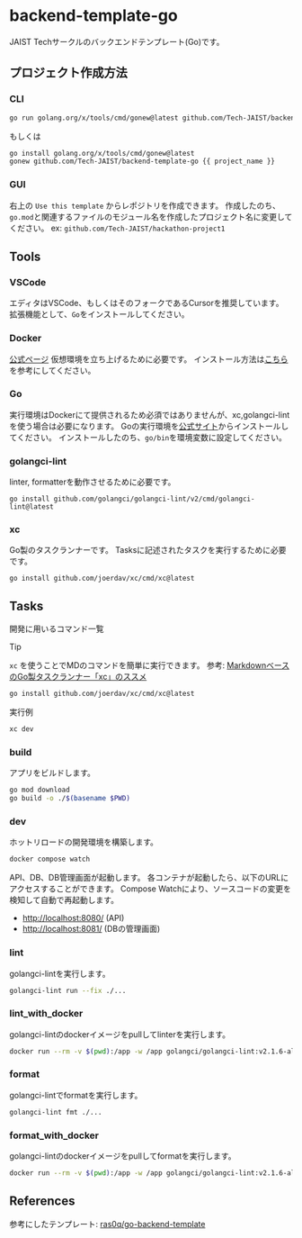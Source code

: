 # backend-template-go
JAIST Techサークルのバックエンドテンプレート(Go)です。

## プロジェクト作成方法
### CLI
```sh
go run golang.org/x/tools/cmd/gonew@latest github.com/Tech-JAIST/backend-template-go {{ project_name }}
```
もしくは
```sh
go install golang.org/x/tools/cmd/gonew@latest
gonew github.com/Tech-JAIST/backend-template-go {{ project_name }}
```

### GUI
右上の `Use this template` からレポジトリを作成できます。
作成したのち、`go.mod`と関連するファイルのモジュール名を作成したプロジェクト名に変更してください。
ex: `github.com/Tech-JAIST/hackathon-project1`

## Tools
### VSCode
エディタはVSCode、もしくはそのフォークであるCursorを推奨しています。
拡張機能として、`Go`をインストールしてください。

### Docker
[公式ページ](https://www.docker.com/)
仮想環境を立ち上げるために必要です。
インストール方法は[こちら](docs/docker.md)を参考にしてください。

### Go
実行環境はDockerにて提供されるため必須ではありませんが、xc,golangci-lintを使う場合は必要になります。
Goの実行環境を[公式サイト](https://go.dev/doc/install)からインストールしてください。
インストールしたのち、`go/bin`を環境変数に設定してください。

### golangci-lint
linter, formatterを動作させるために必要です。
```
go install github.com/golangci/golangci-lint/v2/cmd/golangci-lint@latest
```

### xc
Go製のタスクランナーです。
Tasksに記述されたタスクを実行するために必要です。
```
go install github.com/joerdav/xc/cmd/xc@latest
```

## Tasks

開発に用いるコマンド一覧

> [!TIP]
> `xc` を使うことでMDのコマンドを簡単に実行できます。
> 参考: [MarkdownベースのGo製タスクランナー「xc」のススメ](https://zenn.dev/trap/articles/af32614c07214d)
>
> ```sh
> go install github.com/joerdav/xc/cmd/xc@latest
> ```
>
> 実行例
> ```sh
> xc dev
> ```

### build

アプリをビルドします。

```sh
go mod download
go build -o ./$(basename $PWD)
```

### dev

ホットリロードの開発環境を構築します。

```sh
docker compose watch
```

API、DB、DB管理画面が起動します。
各コンテナが起動したら、以下のURLにアクセスすることができます。
Compose Watchにより、ソースコードの変更を検知して自動で再起動します。

- <http://localhost:8080/> (API)
- <http://localhost:8081/> (DBの管理画面)

### lint

golangci-lintを実行します。

```sh
golangci-lint run --fix ./...
```

### lint_with_docker

golangci-lintのdockerイメージをpullしてlinterを実行します。
```sh
docker run --rm -v $(pwd):/app -w /app golangci/golangci-lint:v2.1.6-alpine golangci-lint run --fix ./...
```

### format

golangci-lintでformatを実行します。

```sh
golangci-lint fmt ./...
```

### format_with_docker

golangci-lintのdockerイメージをpullしてformatを実行します。

```sh
docker run --rm -v $(pwd):/app -w /app golangci/golangci-lint:v2.1.6-alpine golangci-lint fmt ./...
```

## References
参考にしたテンプレート: [ras0q/go-backend-template](https://github.com/ras0q/go-backend-template/tree/main)